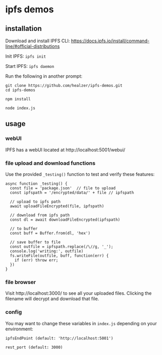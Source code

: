 # ipfs demos

## installation
Download and install IPFS CLI: https://docs.ipfs.io/install/command-line/#official-distributions

Init IPFS: `ipfs init`

Start IPFS: `ipfs daemon`

Run the following in another prompt:
```
git clone https://github.com/healzer/ipfs-demos.git
cd ipfs-demos

npm install

node index.js
```
## usage

### webUI
IPFS has a webUI located at http://localhost:5001/webui/

### file upload and download functions
Use the provided `_testing()` function to test and verify these features:

```JS
async function _testing() {
  const file = 'package.json'  // file to upload
  const ipfspath = '/encrypted/data/' + file // ipfspath
  
  // upload to ipfs path
  await uploadFileEncrypted(file, ipfspath)
  
  // download from ipfs path
  const dl = await downloadFileEncrypted(ipfspath)
  
  // to buffer
  const buff = Buffer.from(dl, 'hex')

  // save buffer to file
  const outfile = ipfspath.replace(/\//g, '_');
  console.log('writing:', outfile)
  fs.writeFile(outfile, buff, function(err) {
    if (err) throw err;
  })
}
```
### file browser
Visit http://localhost:3000/ to see all your uploaded files. Clicking the filename will decrypt and download that file.

### config
You may want to change these variables in `index.js` depending on your environment:

`ipfsEndPoint (default: 'http://localhost:5001')`

`rest_port (default: 3000)`
